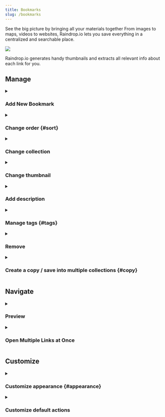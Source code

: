 ```yaml
---
title: Bookmarks
slug: /bookmarks
---
```


See the big picture by bringing all your materials together
From images to maps, videos to websites, Raindrop.io lets you save everything in a centralized and searchable place.

![](items.png)

Raindrop.io generates handy thumbnails and extracts all relevant info about each link for you.

## Manage

<!------------------------------>
<details><summary>

### Add New Bookmark

</summary>

Raindrop.io makes it easy to save interesting content you find on the web.
This page outlines the methods you can use to save any link to your List.

---

#### Saving with the Browser Extension

The [Raindrop.io extension](../../getting-started/install-extension/index.md) is a small button that sits in your browser toolbar.
It's available for many browsers. When clicked, it will save the current page to Raindrop.io.

---

#### Manually Saving to a link to Raindrop.io

1. Visit [Raindrop.io App](https://app.raindrop.io)
2. Click the + button in the top toolbar
3. Insert the URL you’d like to save. Don’t forget the http://
4. Click Save

![](web-add.png)

</details>

<!------------------------------>
<details><summary>

### Change order {#sort}

</summary>

By default, bookmarks are shown in the order in which they were added (new on top).
You can change the order by changing sort option or by manually dragging and dropping your bookmarks.

![](sorting.png)

</details>

<!------------------------------>
<details><summary>

### Change collection

</summary>

#### Drag n drop

You can transfer an item to a different collection by dragging it from its current collection onto the menu item of the collection you’d like to transfer it to.

![](move-drag.png)

---

#### Move multiple items

Start by highlighting the items that you want to copy by hovering over the items and clicking the tick mark that appears in the top left corner.

![](bulk.png)

Once you have selected the items you wish to move, select ‘Move’ from the toolbar at the top of the screen.

![](bulk-move.png)

A window will ask which collection you want to move the items into, select or type the collection’s name into the text box.
Your items will now be moved into the second collection!

</details>

<!------------------------------>
<details><summary>

### Change thumbnail

</summary>

When you add something, Raindrop.io will try to pull in an image from the site.
Sometimes that image doesn’t work for you; it might be a shot generated from a video that is too grainy or an image of your old boss you never want to see again.
Either way, it’s easy to change an image you hate.

To change a thumbnail of an item click on `Edit` button and then click on a thumbnail.

![](buttons.png)

If there are other images on the bookmarked webpage that Raindrop.io can pull from the site, they will be showed in grid.

![](cover.png)

Alternatively, you can upload an image that you like from your desktop by clicking on 'upload'.

</details>

<!------------------------------>
<details><summary>

### Add description

</summary>

You can add descriptions to your items already uploaded to Raindrop.io by clicking onto the `Edit` button.

![](description.png)

You can also add descriptions when adding items directly to Raindrop.io using the [browser extension](/install-extension) or [mobile app](../../getting-started/download-app/index.md).

</details>

<!------------------------------>
<details><summary>

### Manage tags {#tags}

</summary>

#### Adding a tag

If you want to add tags to a single item, click `Edit` button.
Now you will see the option to tag underneath 'Tags', here type in as many tags as you like separated by commas.

![](tags.png)

Tip: you can tag your items when you add them to Raindrop.io when you use one of our [browser extension](/install-extension) or using [mobile app](../../getting-started/download-app/index.md).

#### Add tags to multiple items

You can add tags to multiple items in your collection too.
First highlight the items you want to tag by hovering over the items until the tick appears in the left corner, and then click on the tick.

![](bulk.png)

Highlight as many items as you like, then click `Add tags` in the menu bar at the top. When the pop-up appears, type in your tags separated by commas.

#### Remove tags from multiple items

First highlight the items you want to tag by hovering over the items until the tick appears in the left corner, and then click on the tick.

![](bulk.png)

Highlight as many items as you like, then click `More...` / `Remove tags` in the menu bar at the top.

</details>

<!------------------------------>
<details><summary>

### Remove

</summary>

#### Remove single item

Mouse over any item and click "trash" icon

![](buttons.png)

---

#### Remove multiple items

First highlight the items you want to remove by hovering over the items until the tick appears in the left corner, and then click on the tick.

![](bulk.png)

Highlight as many items as you like, then click `Remove` in the menu bar at the top.

</details>

<!------------------------------>
<details><summary>

### Create a copy / save into multiple collections {#copy}

</summary>

You can't put same page into multiple collections in easy way. But here workaround you can use to do so:

- Visit [web app](https://app.raindrop.io)
- Go to desired collection you want to put a copy
- Click `Add` in top right corner
- Paste `URL` of a page and click `Save`

</details>

## Navigate

<!------------------------------>
<details><summary>

### Preview

</summary>

If you just want to quickly check a link, you don't need to open it in new tab.
Raindrop.io features a special viewer (and reader for articles) that allows you to have seamless experience.
Very useful in the case of videos or music.

![](preview-video.png)

Just right-click on an item and select `Preview` (if available).

#### Articles

Raindrop.io extracts the article text and removes web advertisements and other distractions to provide a wonderful reading experience.

![](preview-article.png)

#### Refresh preview

If preview is not available, incorrect or outdated you can ask Raindrop.io to extract it again.  
Just right click on an item and select `Refresh preview` option.

![](context-menu.png)

</details>

<!------------------------------>
<details><summary>

### Open Multiple Links at Once

</summary>

First highlight the items you want to open by hovering over the items until the tick appears in the left corner, and then click on the tick.

![](bulk.png)

Highlight as many items as you like, then click `Open` in the menu bar at the top.

[Check this article](../../troubleshooting/open-multiple-links/index.md) if you have any troubles with this feature.

</details>

## Customize

<!------------------------------>
<details><summary>

### Customize appearance {#appearance}

</summary>

Raindrop.io fully embraces flexibility and understands that no one wants a one size fits all approach.
With the layout and appearance settings - which can be found in the View settings, you can customize the way your collection look and how your items are organized.

<!------------------------------>
<details><summary>

#### How to change view mode

</summary>

Click `List` button in top right corner

![](view.png)

</details>

<!------------------------------>
<details><summary>

#### List view

</summary>

You might recognize `list`, our default view mode.
Useful information is surfaced (including who, what, and when the item was created), making it a great fit for alphabetical and date sorting.
Ideal for bookmarks, files, and list building.

![](list.png)

</details>

<!------------------------------>
<details><summary>

#### Grid view

</summary>

Ideal for the grid-obsessed, items get cropped to clean and tidy squares.
See your content on a level playing field (regardless of type), and drag to reorder your collection with ease.
For the visually inclined, toggle labels off and let the thumbnails stand out.

![](grid.png)

</details>

<!------------------------------>
<details><summary>

#### Headlines view

</summary>

When thumbnails aren’t a priority, Headlines mode gives you a quick and simple way to scan your items at a glance.

![](headlines.png)

</details>

<!------------------------------>
<details><summary>

#### Masonry view

</summary>

Masonry assembles your items like a jigsaw puzzle. This view is an excellent way to view mood boards or content streams where a strict order is not relevant.

![](masonry.png)

</details>

---

<!------------------------------>
<details><summary>

#### Hide labels

</summary>

Also, you can choose to hide labels (because sometimes images speak louder than words).  
Click `List` button in top right corner

![](view.png)

</details>

</details>

<!------------------------------>
<details><summary>

### Customize default actions

</summary>

Adjust what buttons appear when you mouse over on each bookmark, change click behavior, and more. Tailor Raindrop.io to fit your style.

![](buttons.png)

1. Visit [settings page](https://app.raindrop.io/settings/app)
2. Change `Click on a bookmark` behaviour
3. Or change `Buttons` that appear on mouse over on a bookmark (you can add a maximum of 5 buttons)

</details>
